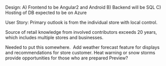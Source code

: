 Design:
  A) Frontend to be Angular2 and Android
  B) Backend will be SQL
  C) Hosting of DB expected to be on Azure
  
User Story: Primary outlook is from the individual store with local control.

Source of retail knowledge from involved contributors exceeds 20 years, which includes multiple stores and businesses.


Needed to put this somewhere.  Add weather forecast feature for displays and recommendations for store customer. Heat warning or snow storms provide opportunities for those who are prepared
Preview?
